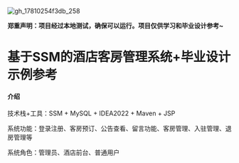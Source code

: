 ![gh_17810254f3db_258](https://github.com/user-attachments/assets/f3d33519-40a5-4d2d-8730-407ac0df66a6)

**郑重声明：项目经过本地测试，确保可以运行。项目仅供学习和毕业设计参考~**


# 基于SSM的酒店客房管理系统+毕业设计示例参考

#### 介绍
技术栈+工具：SSM + MySQL + IDEA2022 + Maven + JSP

系统功能：登录注册、客房预订、公告查看、留言功能、客房管理、入驻管理、退房管理等

系统角色：管理员、酒店前台、普通用户
